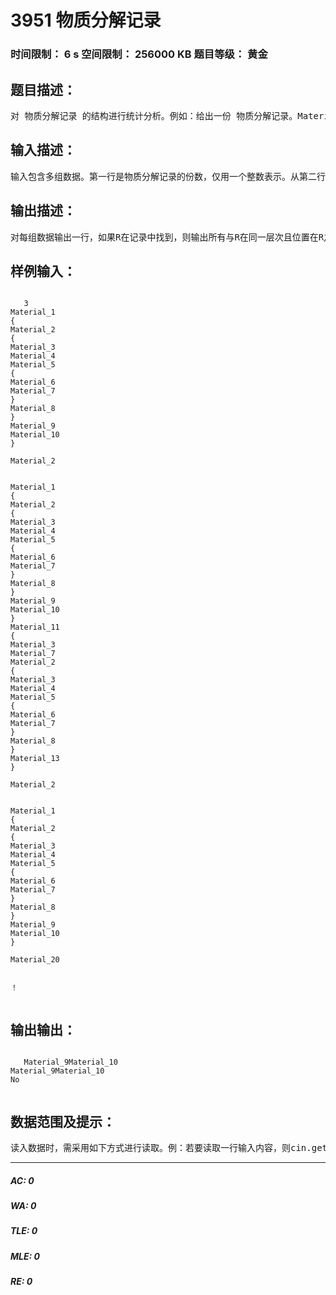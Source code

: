 # 3951 物质分解记录   
### 时间限制： 6 s     空间限制： 256000 KB     题目等级： 黄金  
## 题目描述：  

<pre>
对 物质分解记录 的结构进行统计分析。例如：给出一份 物质分解记录。Material_1{Material_2{Material_3Material_4Material_5{Material_6Material_7}Material_8}Material_9Material_10}Material_11{Material_3Material_7Material_2{Material_3Material_4Material_5{Material_6Material_7}Material_8}Material_13}上述记录的含义是，Material_1分解为 Material_2、Material_9和Material_10，Material_2又分解为Material_3、Material_4、Material_5和Material_8。以此类推，大括号外书写特定物质名称，括号内表示此特定物质分解出来的子物质名称，每个子物质还可再分解。现输入一个物质名称R，要求输出所有和物质R在记录中属于同一层次且位置在R之后的物质名称。比如R=“Material_1” ，则应该输出“Material_11”；比如R=“Material_9” ，则应该输出“Material_10”如果R在代码中出现了多次，则以其第一次出现为准，即仅输出与第一次出现的R属于同一层次且位置在R之后的语句内容。比如R=“Material_2” ，则应该输出Material_9Material_10
</pre>
  
  
## 输入描述：  

<pre>
输入包含多组数据。第一行是物质分解记录的份数，仅用一个整数表示。从第二行开始，每组数据包括 物质分解记录 和 所需查找的物质R 两部分，物质分解记录样式如描述中所示，R的内容和物质分解记录之间有一行空行，下一份记录与上一个R之间有两行空行。若输入！则表示输入结束。为简单起见，物质分解记录中每一行的内容为“{”或者“}”或者一个物质名称，不会有其他情况（比如空行）出现。同时每行文字前不会有任何缩进。物质名称是英文字母、数字和下划线组成的字符串。
</pre>
  
  
## 输出描述：  

<pre>
对每组数据输出一行，如果R在记录中找到，则输出所有与R在同一层次且位置在R之后的物质名称，名称之间无需添加空格，紧密连接即可；否则输出No。若R是其所在层次中最后一个物质，则输出"",即输出一个空字符。
</pre>
  
  
## 样例输入：  

<pre><code>
   3
Material_1
{
Material_2
{
Material_3
Material_4
Material_5
{
Material_6
Material_7
}
Material_8
}
Material_9
Material_10
}

Material_2


Material_1
{
Material_2
{
Material_3
Material_4
Material_5
{
Material_6
Material_7
}
Material_8
}
Material_9
Material_10
}
Material_11
{
Material_3
Material_7
Material_2
{
Material_3
Material_4
Material_5
{
Material_6
Material_7
}
Material_8
}
Material_13
}

Material_2


Material_1
{
Material_2
{
Material_3
Material_4
Material_5
{
Material_6
Material_7
}
Material_8
}
Material_9
Material_10
}

Material_20


！  

</code></pre>
  
  
## 输出输出：  

<pre><code>
   Material_9Material_10
Material_9Material_10
No  

</code></pre>
  
  
## 数据范围及提示：  

<pre>
读入数据时，需采用如下方式进行读取。例：若要读取一行输入内容，则cin.getline(line, lineSize, '\n');sscanf(line, "%s", tmp);其中line和tmp为数组指针，类型为char* ，linesize为line所指向的数组的规模，为int型。所需读取的内容最终是存储在tmp数组中。之后如需对读取的内容进行操作，就对tmp进行操作即可，读到空行时tmp长度即为0。采用其他方法读取可能会出现WA以及RE，TLE。
</pre>
  
  
***  

##### AC: 0  
##### WA: 0  
##### TLE: 0  
##### MLE: 0  
##### RE: 0  
